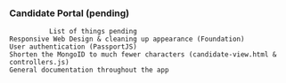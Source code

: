 ### Candidate Portal (pending)

              List of things pending           
    Responsive Web Design & cleaning up appearance (Foundation)             
    User authentication (PassportJS)
    Shorten the MongoID to much fewer characters (candidate-view.html & controllers.js)  
    General documentation throughout the app   
